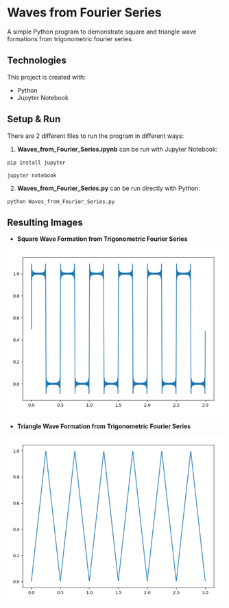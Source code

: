 # Waves from Fourier Series
A simple Python program to demonstrate square and triangle wave formations from trigonometric fourier series.
	
## Technologies
This project is created with:
* Python
* Jupyter Notebook

## Setup & Run
There are 2 different files to run the program in different ways:
1. **Waves_from_Fourier_Series.ipynb** can be run with Jupyter Notebook:
```
pip install jupyter
```
```
jupyter notebook
```
2. **Waves_from_Fourier_Series.py** can be run directly with Python:
```
python Waves_from_Fourier_Series.py
```
## Resulting Images
* **Square Wave Formation from Trigonometric Fourier Series**
<img title="Square Wave Formation" src="https://github.com/firatkorkmaz/Waves-from-Fourier-Series/blob/main/images/Square_Wave.png">

* **Triangle Wave Formation from Trigonometric Fourier Series**
<img title="Triangle Wave Formation" src="https://github.com/firatkorkmaz/Waves-from-Fourier-Series/blob/main/images/Triangle_Wave.png">
